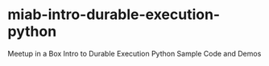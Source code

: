 # miab-intro-durable-execution-python
Meetup in a Box Intro to Durable Execution Python Sample Code and Demos
